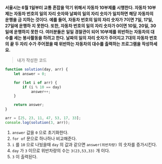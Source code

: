**서울시는 6월 1일부터 교통 혼잡을 막기 위해서 자동차 10부제를 시행한다. 자동차 10부제는 자동차 번호의 일의 자리 숫자와 날짜의 일의 자리 숫자가 일치하면 해당 자동차의 운행을 금 지하는 것이다. 예를 들어, 자동차 번호의 일의 자리 숫자가 7이면 7일, 17일, 27일에 운행하 지 못한다. 또한, 자동차 번호의 일의 자리 숫자가 0이면 10일, 20일, 30일에 운행하지 못한 다.
여러분들은 일일 경찰관이 되어 10부제를 위반하는 자동차의 대수를 세는 봉사활동을 하려고 한다. 날짜의 일의 자리 숫자가 주어지고 7대의 자동차 번호의 끝 두 자리 수가 주어졌을 때 위반하는 자동차의 대수를 출력하는 프로그램을 작성하세요.**

> 내가 작성한 코드
```javascript
function solution(day, arr) {
    let answer = 0;

    for (let i of arr) {
        if (i % 10 == day)
            answer++;
    }

    return answer;
}

arr = [25, 23, 11, 47, 53, 17, 33];
console.log(solution(3, arr));
```
1. `answer` 값을 `0` 으로 초기화한다.
2. `for of` 문으로 하나하나 비교해준다.
3. `i` 를 `10` 으로 나눴을때 `day` 의 값과 같으면 `answer(위반차량)` 의 숫자를 증가시킨다.
4. `day` 가 `3` 이므로 위반차량의 수는 `3(23,53,33)` 개 이다.
5. `3` 이 출력된다.